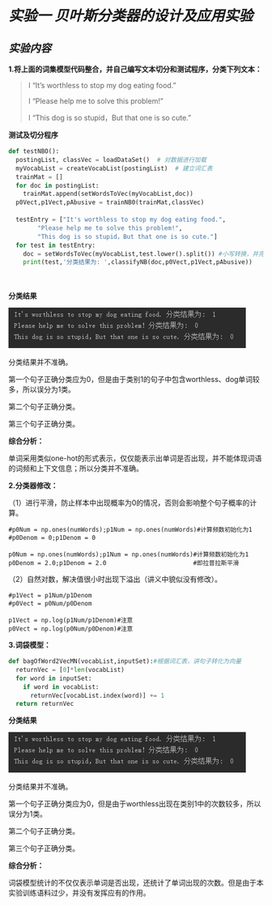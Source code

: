 # *实验一 贝叶斯分类器的设计及应用实验*

## *实验内容*

**1.将上面的词集模型代码整合，并自己编写文本切分和测试程序，分类下列文本：**

> l “It’s worthless to stop my dog eating food.”
>
> l “Please help me to solve this problem!”
>
> l “This dog is so stupid，But that one is so cute.”

**测试及切分程序**

```python
def testNBO():
  postingList, classVec = loadDataSet()  # 对数据进行加载
  myVocabList = createVocabList(postingList)  # 建立词汇表
  trainMat = []
  for doc in postingList:
    trainMat.append(setWordsToVec(myVocabList,doc))
  p0Vect,p1Vect,pAbusive = trainNB0(trainMat,classVec)

  testEntry = ["It's worthless to stop my dog eating food.",
        "Please help me to solve this problem!",
        "This dog is so stupid，But that one is so cute."]
  for test in testEntry:
    doc = setWordsToVec(myVocabList,test.lower().split()) #小写转换，并完成句子切分
    print(test,'分类结果为: ',classifyNB(doc,p0Vect,p1Vect,pAbusive))

 
```

**分类结果**

![img](README.assets/wps1.jpg)

分类结果并不准确。

第一个句子正确分类应为0，但是由于类别1的句子中包含worthless、dog单词较多，所以误分为1类。

第二个句子正确分类。

第三个句子正确分类。

**综合分析：**

单词采用类似one-hot的形式表示，仅仅能表示出单词是否出现，并不能体现词语的词频和上下文信息；所以分类并不准确。

**2.分类器修改：**

（1）进行平滑，防止样本中出现概率为0的情况，否则会影响整个句子概率的计算。

```
#p0Num = np.ones(numWords);p1Num = np.ones(numWords)#计算频数初始化为1
#p0Denom = 0;p1Denom = 0   

p0Num = np.ones(numWords);p1Num = np.ones(numWords)#计算频数初始化为1
p0Denom = 2.0;p1Denom = 2.0                        #即拉普拉斯平滑
```

（2）自然对数，解决值很小时出现下溢出（讲义中貌似没有修改）。

```
#p1Vect = p1Num/p1Denom
#p0Vect = p0Num/p0Denom

p1Vect = np.log(p1Num/p1Denom)#注意
p0Vect = np.log(p0Num/p0Denom)#注意
```

**3.词袋模型：**

```python
def bagOfWord2VecMN(vocabList,inputSet):#根据词汇表，讲句子转化为向量
  returnVec = [0]*len(vocabList)
  for word in inputSet:
    if word in vocabList:
      returnVec[vocabList.index(word)] += 1
  return returnVec
```

**分类结果**

![img](README.assets/wps2.jpg)

分类结果并不准确。

第一个句子正确分类应为0，但是由于worthless出现在类别1中的次数较多，所以误分为1类。

第二个句子正确分类。

第三个句子正确分类。

**综合分析：**

词袋模型统计的不仅仅表示单词是否出现，还统计了单词出现的次数。但是由于本实验训练语料过少，并没有发挥应有的作用。